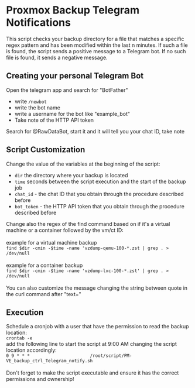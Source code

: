 # Proxmox Backup Telegram Notifications
This script checks your backup directory for a file that matches a specific regex pattern and has been modified within the last n minutes. If such a file is found, the script sends a positive message to a Telegram bot. If no such file is found, it sends a negative message.
## Creating your personal Telegram Bot
Open the telegram app and search for "BotFather"
* write `/newbot`
* write the bot name
* write a username for the bot like "example_bot"
* Take note of the HTTP API token

Search for @RawDataBot, start it and it will tell you your chat ID, take note

## Script Customization
Change the value of the variables at the beginning of the script:
* `dir` the directory where your backup is located
* `time` seconds between the script execution and the start of the backup job
* `chat_id` - the chat ID that you obtain through the procedure described before
* `bot_token` - the HTTP API token that you obtain through the procedure described before

Change also the regex of the find command based on if it's a virtual machine or a container followed by the vm/ct ID:\
\
example for a virtual machine backup\
`find $dir -cmin -$time -name 'vzdump-qemu-100-*.zst | grep . > /dev/null` \
\
example for a container backup\
`find $dir -cmin -$time -name 'vzdump-lxc-100-*.zst' | grep . > /dev/null` \
\
You can also customize the message changing the string between quote in the curl command after "text="

## Execution
Schedule a cronjob with a user that have the permission to read the backup location: \
`crontab -e`\
add the following line to start the script at 9:00 AM changing the script location accordingly:\
`0 9 * * *                       /root/script/PM-VE_backup_ctrl_Telegram_notify.sh`\
\
Don't forget to make the script executable and ensure it has the correct permissions and ownership!
